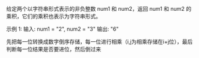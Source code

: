 给定两个以字符串形式表示的非负整数 num1 和 num2，返回 num1 和 num2 的乘积，它们的乘积也表示为字符串形式。

示例 1:
输入: num1 = "2", num2 = "3"
输出: "6"

先把每一位转换成数字倒序存储，每一位进行相乘（i,j为相乘存储在i+j位），最后判断每一位结果是否要进位，然后倒过来
